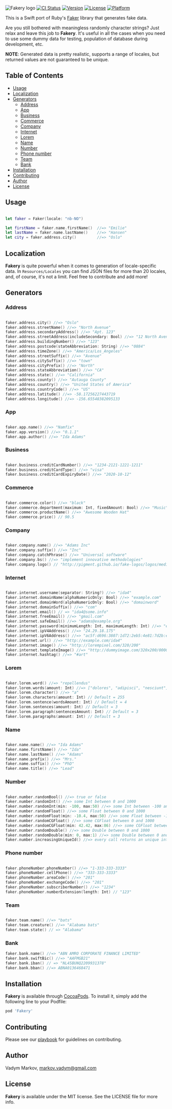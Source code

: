![Fakery logo](https://raw.githubusercontent.com/vadymmarkov/Fakery/master/Images/logo.png)
[![CI Status](http://img.shields.io/travis/vadymmarkov/Fakery.svg?style=flat)](https://travis-ci.org/vadymmarkov/Fakery)
[![Version](https://img.shields.io/cocoapods/v/Fakery.svg?style=flat)](http://cocoadocs.org/docsets/Fakery)
[![License](https://img.shields.io/cocoapods/l/Fakery.svg?style=flat)](http://cocoadocs.org/docsets/Fakery)
[![Platform](https://img.shields.io/cocoapods/p/Fakery.svg?style=flat)](http://cocoadocs.org/docsets/Fakery)

This is a Swift port of Ruby's [Faker](https://github.com/stympy/faker) library that generates fake data.

Are you still bothered with meaningless randomly character strings? Just relax and leave this job to **Fakery**.
It's useful in all the cases when you need to use some dummy data for testing, population of database during development, etc.

**NOTE**: Generated data is pretty realistic, supports a range of locales, but returned values are not guaranteed to be unique.

## Table of Contents

* [Usage](#usage)
* [Localization](#localization)
* [Generators](#generators)
  * [Address](#address)
  * [App](#app)
  * [Business](#business)
  * [Commerce](#commerce)
  * [Company](#company)
  * [Internet](#internet)
  * [Lorem](#lorem)
  * [Name](#name)
  * [Number](#number)
  * [Phone number](#phone-number)
  * [Team](#team)
  * [Bank](#bank)
* [Installation](#installation)
* [Contributing](#contributing)
* [Author](#author)
* [License](#license)

## Usage

```swift

let faker = Faker(locale: "nb-NO")

let firstName = faker.name.firstName()  //=> "Emilie"
let lastName = faker.name.lastName()    //=> "Hansen"
let city = faker.address.city()         //=> "Oslo"
```

## Localization

**Fakery** is quite powerful when it comes to generation of locale-specific data.
In `Resources/Locales` you can find JSON files for more than 20 locales, and, of course, it's not a limit.
Feel free to contribute and add more!  

## Generators

### Address

```swift

faker.address.city() //=> "Oslo"
faker.address.streetName() //=> "North Avenue"
faker.address.secondaryAddress() //=> "Apt. 123"
faker.address.streetAddress(includeSecondary: Bool) //=> "12 North Avenue"
faker.address.buildingNumber() //=> "123"
faker.address.postcode(stateAbbreviation: String) //=> "0884"
faker.address.timeZone() //=> "America/Los_Angeles"
faker.address.streetSuffix() //=> "Avenue"
faker.address.citySuffix() //=> "town"
faker.address.cityPrefix() //=> "North"
faker.address.stateAbbreviation() //=> "CA"
faker.address.state() //=> "California"
faker.address.county() //=> "Autauga County"
faker.address.country() //=> "United States of America"
faker.address.countryCode() //=> "US"
faker.address.latitude() //=> -58.17256227443719
faker.address.longitude() //=> -156.65548382095133
```

### App

```swift

faker.app.name() //=> "Namfix"
faker.app.version() //=> "0.1.1"
faker.app.author() //=> "Ida Adams"
```

### Business

```swift

faker.business.creditCardNumber() //=> "1234-2121-1221-1211"
faker.business.creditCardType() //=> "visa"
faker.business.creditCardExpiryDate() //=> "2020-10-12"
```

### Commerce

```swift

faker.commerce.color() //=> "black"
faker.commerce.department(maximum: Int, fixedAmount: Bool) //=> "Music"
faker.commerce.productName() //=> "Awesome Wooden Hat"
faker.commerce.price() // 90.5
```

### Company

```swift

faker.company.name() //=> "Adams Inc"       
faker.company.suffix() //=> "Inc"
faker.company.catchPhrase() //=> "Universal software"        
faker.company.bs() //=> "implement innovative methodologies"
faker.company.logo() // "http://pigment.github.io/fake-logos/logos/medium/color/1.png"
```

### Internet

```swift

faker.internet.username(separator: String?) //=> "ida4"       
faker.internet.domainName(alphaNumericOnly: Bool) //=> "example.com"        
faker.internet.domainWord(alphaNumericOnly: Bool) //=> "domainword"        
faker.internet.domainSuffix() //=> "com"
faker.internet.email() // => "ida4@some.info"
faker.internet.freeEmail() //=> "gmail.com"
faker.internet.safeEmail() //=> "adams@example.org"
faker.internet.password(minimumLength: Int, maximumLength: Int) //=> "e2dddhwd1g5qhvhgfi"
faker.internet.ipV4Address() //=> "24.29.18.175"
faker.internet.ipV6Address() //=> "ac5f:d696:3807:1d72:2eb5:4e81:7d2b:e1df"
faker.internet.url() //=> "http://example.com/ida4"
faker.internet.image() //=> "http://lorempixel.com/320/200"
faker.internet.templateImage() //=> "http://dummyimage.com/320x200/000000/ffffff"
faker.internet.hashtag() //=> "#art"

```

### Lorem

```swift

faker.lorem.word() //=> "repellendus"         
faker.lorem.words(amount: Int) //=> ["dolores", "adipisci", "nesciunt"]      
faker.lorem.character() //=> "a"        
faker.lorem.characters(amount: Int) // Default = 255
faker.lorem.sentence(wordsAmount: Int) // Default = 4
faker.lorem.sentences(amount: Int) // Default = 3
faker.lorem.paragraph(sentencesAmount: Int) // Default = 3
faker.lorem.paragraphs(amount: Int) // Default = 3
```

### Name

```swift

faker.name.name() //=> "Ida Adams"        
faker.name.firstName() //=> "Ida"
faker.name.lastName() //=> "Adams"
faker.name.prefix() //=> "Mrs."
faker.name.suffix() //=> "PhD"
faker.name.title() //=> "Lead"
```

### Number

```swift

faker.number.randomBool() //=> true or false
faker.number.randomInt() //=> some Int between 0 and 1000
faker.number.randomInt(min: -100, max:50) //=> some Int between -100 and 50
faker.number.randomFloat() //=> some Float between 0 and 1000
faker.number.randomFloat(min: -10.4, max:50) //=> some Float between -10.4 and 50
faker.number.randomCGFloat() //=> some CGFloat between 0 and 1000
faker.number.randomCGFloat(min: 42.42, max:86) //=> some CGFloat between -42.42 and 86
faker.number.randomDouble() //=> some Double between 0 and 1000
faker.number.randomDouble(min: 0, max:1) //=> some Double between 0 and 1
faker.number.increasingUniqueId() //=> every call returns an unique int
```

### Phone number

```swift

faker.phoneNumber.phoneNumber() //=> "1-333-333-3333"        
faker.phoneNumber.cellPhone() //=> "333-333-3333"
faker.phoneNumber.areaCode() //=> "201"
faker.phoneNumber.exchangeCode() //=> "201"
faker.phoneNumber.subscriberNumber() //=> "1234"
faker.phoneNumber.numberExtension(length: Int) // "123"
```

### Team

```swift

faker.team.name() //=> "bats"         
faker.team.creature() //=> "Alabama bats"
faker.team.state() // => "Alabama"
```

### Bank

```swift
faker.bank.name() //=> "ABN AMRO CORPORATE FINANCE LIMITED"         
faker.bank.swiftBic() //=> "AAFMGB21"
faker.bank.iban() // => "NL45BUNQ2209931378"
faker.bank.bban() //=> ABNA0136468471
```

## Installation

**Fakery** is available through [CocoaPods](http://cocoapods.org). To install
it, simply add the following line to your Podfile:

```ruby
pod 'Fakery'
```

## Contributing

Please see our [playbook](https://github.com/hyperoslo/playbook/blob/master/GIT_AND_GITHUB.md) for guidelines on contributing.

## Author

Vadym Markov, markov.vadym@gmail.com

## License

**Fakery** is available under the MIT license. See the LICENSE file for more info.
